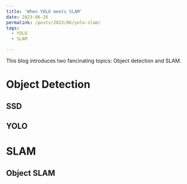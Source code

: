 ```yaml
---
title: 'When YOLO meets SLAM'
date: 2023-06-26
permalink: /posts/2023/06/yolo-slam/
tags:
  - YOLO
  - SLAM

---
```


This blog introduces two fancinating topics: Object detection and SLAM. 

Object Detection
======


SSD
------

YOLO
------

SLAM
======

Object SLAM
------
